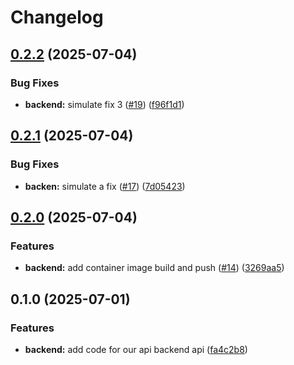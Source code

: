 # Changelog

## [0.2.2](https://github.com/mos2dl-homelab/devops-project/compare/backend-v0.2.1...backend-v0.2.2) (2025-07-04)


### Bug Fixes

* **backend:** simulate fix 3 ([#19](https://github.com/mos2dl-homelab/devops-project/issues/19)) ([f96f1d1](https://github.com/mos2dl-homelab/devops-project/commit/f96f1d115ffa06cae1e2bc43a425a1cfa15fc253))

## [0.2.1](https://github.com/MoS2DL-Homelab/devops-project/compare/backend-v0.2.0...backend-v0.2.1) (2025-07-04)


### Bug Fixes

* **backen:** simulate a fix ([#17](https://github.com/MoS2DL-Homelab/devops-project/issues/17)) ([7d05423](https://github.com/MoS2DL-Homelab/devops-project/commit/7d05423699e1eddb93ab73760b544871eee4cb84))

## [0.2.0](https://github.com/MoS2DL-Homelab/devops-project/compare/backend-v0.1.0...backend-v0.2.0) (2025-07-04)


### Features

* **backend:** add container image build and push ([#14](https://github.com/MoS2DL-Homelab/devops-project/issues/14)) ([3269aa5](https://github.com/MoS2DL-Homelab/devops-project/commit/3269aa555c76c84e95ec789a5e31c2a7ff2092c2))

## 0.1.0 (2025-07-01)


### Features

* **backend:** add code for our api backend api ([fa4c2b8](https://github.com/MoS2DL-Homelab/devops-project/commit/fa4c2b8ff66484cd6f3ae300c2c305b09c45f3a6))
